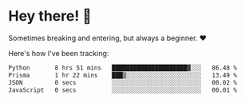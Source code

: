 # Hey there! 👋
Sometimes breaking and entering, but always a beginner. ❤️

Here's how I've been tracking:
<!--START_SECTION:waka-->

```txt
Python       8 hrs 51 mins   █████████████████████▓░░░   86.48 %
Prisma       1 hr 22 mins    ███▒░░░░░░░░░░░░░░░░░░░░░   13.49 %
JSON         0 secs          ░░░░░░░░░░░░░░░░░░░░░░░░░   00.02 %
JavaScript   0 secs          ░░░░░░░░░░░░░░░░░░░░░░░░░   00.01 %
```

<!--END_SECTION:waka-->
